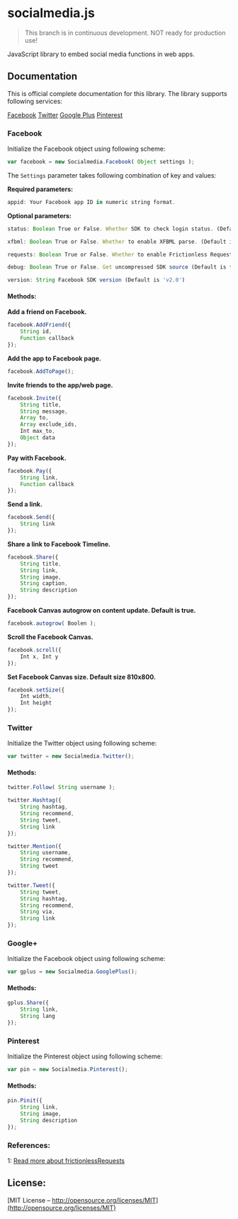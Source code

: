 # socialmedia.js

<blockquote>This branch is in continuous development. NOT ready for production use!</blockquote>

JavaScript library to embed social media functions in web apps.

## Documentation

This is official complete documentation for this library. The library supports following services:

[Facebook](#facebook)
[Twitter](#twitter)
[Google Plus](#googleplus)
[Pinterest](#pinterest)

### Facebook

Initialize the Facebook object using following scheme:

``` javascript
var facebook = new Socialmedia.Facebook( Object settings );
```

The `Settings` parameter takes following combination of key and values:

**Required parameters:**

``` javascript
appid: Your Facebook app ID in numeric string format.
```

**Optional parameters:**

``` javascript
status: Boolean True or False. Whether SDK to check login status. (Default is false)
```
``` javascript
xfbml: Boolean True or False. Whether to enable XFBML parse. (Default is true)
```
``` javascript
requests: Boolean True or False. Whether to enable Frictionless Requests<sup>1</sup> (Default is false)
```
``` javascript
debug: Boolean True or False. Get uncompressed SDK source (Default is false)
```
``` javascript
version: String Facebook SDK version (Default is 'v2.0')
```

#### Methods:

**Add a friend on Facebook.**

``` javascript
facebook.AddFriend({ 
	String id, 
	Function callback 
});
```

**Add the app to Facebook page.**

``` javascript
facebook.AddToPage();
```


**Invite friends to the app/web page.**

``` javascript
facebook.Invite({
	String title,
	String message,
	Array to,
	Array exclude_ids,
	Int max_to,
	Object data
});
```


**Pay with Facebook.**

``` javascript
facebook.Pay({
	String link,
	Function callback
});
```


**Send a link.**

``` javascript
facebook.Send({
	String link
});
```


**Share a link to Facebook Timeline.**

``` javascript
facebook.Share({
	String title,
	String link,
	String image,
	String caption,
	String description
});
```


**Facebook Canvas autogrow on content update. Default is true.**

``` javascript
facebook.autogrow( Boolen );
```


**Scroll the Facebook Canvas.**

``` javascript
facebook.scroll({
	Int x, Int y
});
```


**Set Facebook Canvas size. Default size 810x800.**

``` javascript
facebook.setSize({ 
	Int width,
	Int height
});
```

### Twitter

Initialize the Twitter object using following scheme:

``` javascript
var twitter = new Socialmedia.Twitter();
```

#### Methods:

``` javascript
twitter.Follow( String username );
```
``` javascript
twitter.Hashtag({
	String hashtag,
	String recommend,
	String tweet,
	String link
});
```
``` javascript
twitter.Mention({
	String username,
	String recommend,
	String tweet
});
```
``` javascript
twitter.Tweet({
	String tweet,
	String hashtag,
	String recommend,
	String via,
	String link
});
```

### Google+

Initialize the Facebook object using following scheme:

``` javascript
var gplus = new Socialmedia.GooglePlus();
```

#### Methods:

``` javascript
gplus.Share({
	String link,
	String lang
});
```

### Pinterest

Initialize the Pinterest object using following scheme:

``` javascript
var pin = new Socialmedia.Pinterest();
```

#### Methods:

``` javascript
pin.Pinit({
	String link,
	String image,
	String description
});
```

### References:
1: [Read more about frictionlessRequests](https://developers.facebook.com/docs/games/requests/v2.0#frictionless-requests)

## License:
[MIT License – http://opensource.org/licenses/MIT](http://opensource.org/licenses/MIT)
